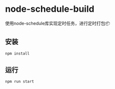 # node-schedule-build

使用node-schedule库实现定时任务，进行定时打包📦

## 安装

```bash
npm install
```

## 运行

```bash
npm run start
```